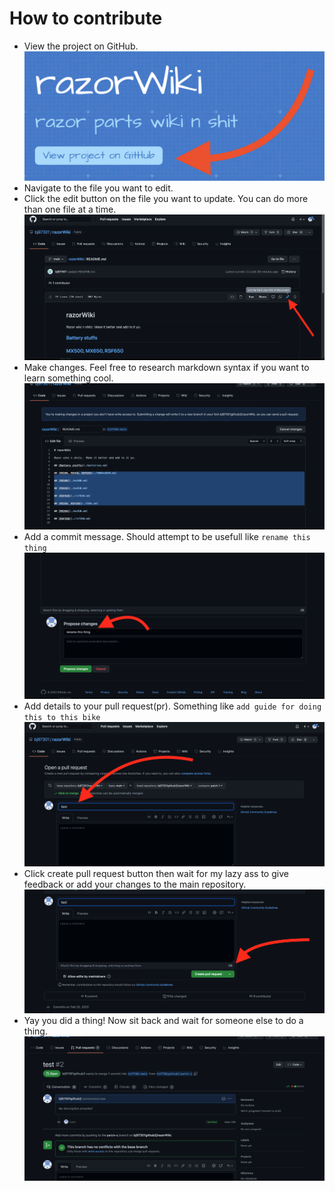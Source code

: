 # How to contribute

* View the project on GitHub. ![view on GitHub button](./images/contributing/8ABF4377-DCB6-4F11-8A7F-5E295029AC22.jpeg)
* Navigate to the file you want to edit. 
* Click the edit button on the file you want to update.  You can do more than one file at a time. ![edit](./images/contributing/1editButton.png)
* Make changes.  Feel free to research markdown syntax if you want to learn something cool.![changeStuff](./images/contributing/2changeStuff.png)
* Add a commit message.  Should attempt to be usefull like `rename this thing`![commitMessage](./images/contributing/3commitMessage.png)
* Add details to your pull request(pr).  Something like `add guide for doing this to this bike`![prDeets](./images/contributing/4pullRequestDeets.png)
* Click create pull request button then wait for my lazy ass to give feedback or add your changes to the main repository. ![prButton](./images/contributing/5createPRButton.png)
* Yay you did a thing!  Now sit back and wait for someone else to do a thing. ![yay](./images/contributing/6yayPr.png)
